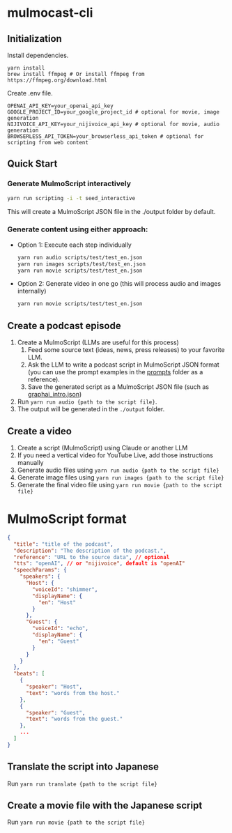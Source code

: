 # mulmocast-cli

## Initialization

Install dependencies.

```
yarn install
brew install ffmpeg # Or install ffmpeg from https://ffmpeg.org/download.html
```

Create .env file.

```
OPENAI_API_KEY=your_openai_api_key
GOOGLE_PROJECT_ID=your_google_project_id # optional for movie, image generation
NIJIVOICE_API_KEY=your_nijivoice_api_key # optional for movie, audio generation
BROWSERLESS_API_TOKEN=your_browserless_api_token # optional for scripting from web content
```

## Quick Start
### Generate MulmoScript interactively
```bash
yarn run scripting -i -t seed_interactive
```

This will create a MulmoScript JSON file in the ⁠./output folder by default.

### Generate content using either approach:
- Option 1: Execute each step individually
  ```bash
  yarn run audio scripts/test/test_en.json
  yarn run images scripts/test/test_en.json
  yarn run movie scripts/test/test_en.json
  ```

- Option 2: Generate video in one go (this will process audio and images internally)

  ```bash
  yarn run movie scripts/test/test_en.json
  ```
 

## Create a podcast episode
1. Create a MulmoScript (LLMs are useful for this process)
   1. Feed some source text (ideas, news, press releases) to your favorite LLM.
   2. Ask the LLM to write a podcast script in MulmoScript JSON format (you can use the prompt examples in the [prompts](./prompts) folder as a reference).
   3. Save the generated script as a MulmoScript JSON file (such as [graphai_intro.json](./scripts/samples/graphai_intro.json))
2. Run ```yarn run audio {path to the script file}```.
3. The output will be generated in the `./output` folder.

## Create a video

1. Create a script (MulmoScript) using Claude or another LLM
2. If you need a vertical video for YouTube Live, add those instructions manually
3. Generate audio files using `yarn run audio {path to the script file}`
4. Generate image files using `yarn run images {path to the script file}`
5. Generate the final video file using `yarn run movie {path to the script file}`

# MulmoScript format

```JSON
{
  "title": "title of the podcast",
  "description": "The description of the podcast.",
  "reference": "URL to the source data", // optional
  "tts": "openAI", // or "nijivoice", default is "openAI"
  "speechParams": {
    "speakers": {
      "Host": {
        "voiceId": "shimmer",
        "displayName": {
          "en": "Host"
        }
      },
      "Guest": {
        "voiceId": "echo",
        "displayName": {
          "en": "Guest"
        }
      }
    }
  },
  "beats": [
    {
      "speaker": "Host",
      "text": "words from the host."
    },
    {
      "speaker": "Guest",
      "text": "words from the guest."
    },
    ...
  ]
}
```

## Translate the script into Japanese

Run ```yarn run translate {path to the script file}```

## Create a movie file with the Japanese script

Run ```yarn run movie {path to the script file}``` 